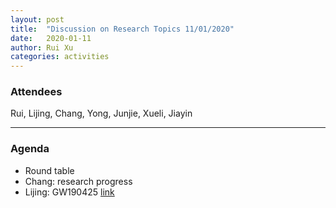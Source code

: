 ```yaml
---
layout: post
title:  "Discussion on Research Topics 11/01/2020"
date:   2020-01-11
author: Rui Xu
categories: activities
---
```



### Attendees

Rui, Lijing, Chang, Yong, Junjie, Xueli, Jiayin

---

### Agenda

- Round table
- Chang: research progress
- Lijing: GW190425 [link](https://arxiv.org/abs/2001.01761)

